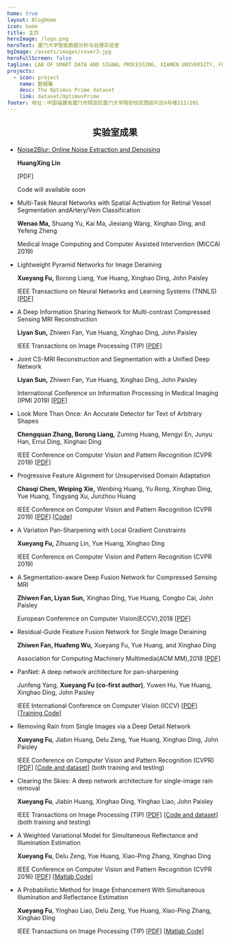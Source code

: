 ```yaml
---
home: true
layout: BlogHome
icon: home
title: 主页
heroImage: /logo.png
heroText: 厦门大学智能数据分析与处理实验室
bgImage: /assets/images/cover3.jpg
heroFullScreen: false
tagline: LAB OF SMART DATA AND SIGNAL PROCESSING, XIAMEN UNIVERSITY, FUJIAN CHINA
projects:
  - icon: project
    name: 数据集
    desc: The Optimus Prime dataset
    link: dataset/OptimusPrime
footer: 地址：中国福建省厦门市翔安区厦门大学翔安校区西部片区6号楼211/201
---
```


<h2 style="text-align: center;">实验室成果</h2>

- [Noise2Blur: Online Noise Extraction and Denoising](/news/news20191204.html)

  **HuangXing Lin**

  [PDF]

  Code will available soon

- Multi-Task Neural Networks with Spatial Activation for Retinal Vessel Segmentation andArtery/Vein Classification

  **Wenao Ma,** Shuang Yu, Kai Ma, Jiexiang Wang, Xinghao Ding, and Yefeng Zheng

  Medical Image Computing and Computer Assisted Intervention (MICCAI 2019)

- Lightweight Pyramid Networks for Image Deraining

  **Xueyang Fu,** Borong Liang, Yue Huang, Xinghao Ding, John Paisley

  IEEE Transactions on Neural Networks and Learning Systems (TNNLS) [[PDF\]](https://arxiv.org/abs/1805.06173)

- A Deep Information Sharing Network for Multi-contrast Compressed Sensing MRI Reconstruction

  **Liyan Sun,** Zhiwen Fan, Yue Huang, Xinghao Ding, John Paisley

  IEEE Transactions on Image Processing (TIP) [[PDF\]](https://arxiv.org/abs/1804.03596)

- Joint CS-MRI Reconstruction and Segmentation with a Unified Deep Network

  **Liyan Sun,** Zhiwen Fan, Yue Huang, Xinghao Ding, John Paisley

  International Conference on Information Processing in Medical Imaging (IPMI 2019) [[PDF\]](https://arxiv.org/abs/1805.02165)

- Look More Than Once: An Accurate Detector for Text of Arbitrary Shapes

  **Chengquan Zhang, Borong Liang,** Zuming Huang, Mengyi En, Junyu Han, Errui Ding, Xinghao Ding

  IEEE Conference on Computer Vision and Pattern Recognition (CVPR 2019) [[PDF\]](https://arxiv.org/abs/1904.06535)

- Progressive Feature Alignment for Unsupervised Domain Adaptation

  **Chaoqi Chen, Weiping Xie,** Wenbing Huang, Yu Rong, Xinghao Ding, Yue Huang, Tingyang Xu, Junzhou Huang

  IEEE Conference on Computer Vision and Pattern Recognition (CVPR 2019) [[PDF\]](http://export.arxiv.org/abs/1811.08585) [[Code\]](https://github.com/Xiewp/PFAN)

- A Variation Pan-Sharpening with Local Gradient Constraints

  **Xueyang Fu,** Zihuang Lin, Yue Huang, Xinghao Ding

  IEEE Conference on Computer Vision and Pattern Recognition (CVPR 2019)

- A Segmentation-aware Deep Fusion Network for Compressed Sensing MRI

  **Zhiwen Fan, Liyan Sun,** Xinghao Ding, Yue Huang, Congbo Cai, John Paisley

  European Conference on Computer Vision(ECCV),2018 [[PDF\]](https://arxiv.org/abs/1804.01210)

- Residual-Guide Feature Fusion Network for Single Image Deraining

  **Zhiwen Fan, Huafeng Wu,** Xueyang Fu, Yue Huang, and Xinghao Ding

  Association for Computing Machinery Multimedia(ACM MM),2018 [[PDF\]](https://arxiv.org/abs/1804.07493)

- PanNet: A deep network architecture for pan-sharpening

  Junfeng Yang, **Xueyang Fu (co-first author)**, Yuwen Hu, Yue Huang, Xinghao Ding, John Paisley

  IEEE International Conference on Computer Vision (ICCV) [[PDF\]](https://xueyangfu.github.io/paper/2017/iccv/YangFuetal2017.pdf) [[Training Code\]](https://xueyangfu.github.io/projects/iccv2017.html)

- Removing Rain from Single Images via a Deep Detail Network

  **Xueyang Fu**, Jiabin Huang, Delu Zeng, Yue Huang, Xinghao Ding, John Paisley

  IEEE Conference on Computer Vision and Pattern Recognition (CVPR) [[PDF\]](https://xueyangfu.github.io/paper/2017/cvpr/cvpr2017.pdf) [[Code and dataset\]](https://xueyangfu.github.io/projects/cvpr2017.html) (both training and testing)

- Clearing the Skies: A deep network architecture for single-image rain removal

  **Xueyang Fu**, Jiabin Huang, Xinghao Ding, Yinghao Liao, John Paisley

  IEEE Transactions on Image Processing (TIP) [[PDF\]](https://xueyangfu.github.io/paper/2017/tip/tip2017.pdf) [[Code and dataset\]](https://xueyangfu.github.io/projects/tip2017.html) (both training and testing)

- A Weighted Variational Model for Simultaneous Reflectance and Illumination Estimation

  **Xueyang Fu**, Delu Zeng, Yue Huang, Xiao-Ping Zhang, Xinghao Ding

  IEEE Conference on Computer Vision and Pattern Recognition (CVPR 2016) [[PDF\]](https://xueyangfu.github.io/paper/2016/cvpr/cvpr2016.pdf) [[Matlab Code\]](https://xueyangfu.github.io/paper/2016/cvpr/Matlab_implementation.zip)

- A Probabilistic Method for Image Enhancement With Simultaneous Illumination and Reflectance Estimation

  **Xueyang Fu**, Yinghao Liao, Delu Zeng, Yue Huang, Xiao-Ping Zhang, Xinghao Ding

  IEEE Transactions on Image Processing (TIP) [[PDF\]](https://xueyangfu.github.io/paper/2015/TIP/TIP2015.pdf) [[Matlab Code\]](https://xueyangfu.github.io/paper/2015/TIP/Matlab_code.zip)
